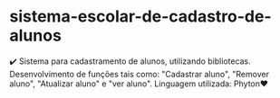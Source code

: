 # sistema-escolar-de-cadastro-de-alunos
✔️ Sistema para cadastramento de alunos, utilizando bibliotecas. Desenvolvimento de funções tais como: "Cadastrar aluno", "Remover aluno", "Atualizar aluno" e "ver aluno". Linguagem utilizada: Phyton❤️
